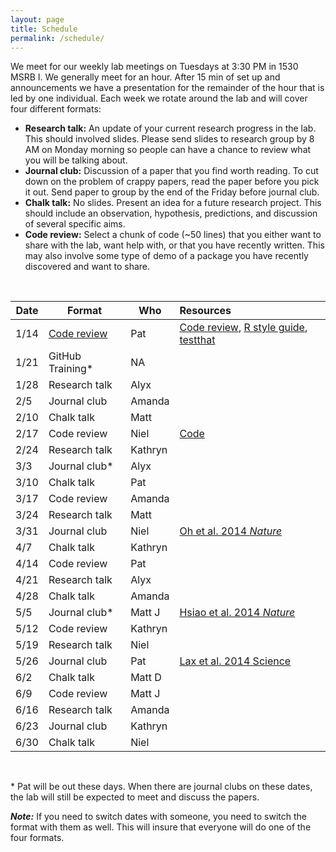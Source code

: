 ```yaml
---
layout: page
title: Schedule
permalink: /schedule/
---
```


We meet for our weekly lab meetings on Tuesdays at 3:30 PM in 1530 MSRB I. We
generally meet for an hour. After 15 min of set up and announcements we have a
presentation for the remainder of the hour that is led by one individual.
Each week we rotate around the lab and will cover four different formats:

* **Research talk:** An update of your current research progress in the lab.
This should involved slides. Please send slides to research group by 8 AM on
Monday morning so people can have a chance to review what you will be talking
about.
* **Journal club:** Discussion of a paper that you find worth reading. To cut
down on the problem of crappy papers, read the paper before you pick it out.
Send paper to group by the end of the Friday before journal club.
* **Chalk talk:** No slides. Present an idea for a future research project.
This should include an observation, hypothesis, predictions, and discussion of
several specific aims.
* **Code review:** Select a chunk of code (~50 lines) that you either want to
share with the lab, want help with, or that you have recently written. This may
also involve some type of demo of a package you have recently discovered and
want to share.

<br>

Date  | Format           | Who       | Resources
------|------------------|-----------|:-----------------------------------------|
1/14  | [Code review](http://www.riffomonas.org/talks/2015_01_14_CodeReview.html)      | Pat       | [Code review](http://arxiv.org/pdf/1311.2412v1.pdf), [R style guide](http://google-styleguide.googlecode.com/svn/trunk/Rguide.xml), [testthat](http://journal.r-project.org/archive/2011-1/RJournal_2011-1_Wickham.pdf)
1/21  | GitHub Training* | NA
1/28  | Research talk    | Alyx
2/5   | Journal club     | Amanda
2/10  | Chalk talk       | Matt
2/17  | Code review      | Niel  |  [Code](https://github.com/SchlossLab/glne007/blob/master/rf.logit_models.R)
2/24  | Research talk    | Kathryn
3/3   | Journal club*    | Alyx
3/10  | Chalk talk       | Pat
3/17  | Code review      | Amanda
3/24  | Research talk    | Matt
3/31  | Journal club     | Niel | [Oh et al. 2014 *Nature*](http://www.nature.com/nature/journal/v514/n7520/full/nature13786.html)
4/7   | Chalk talk       | Kathryn
4/14  | Code review      | Pat
4/21  | Research talk    | Alyx
4/28  | Chalk talk       | Amanda
5/5   | Journal club*    | Matt J | [Hsiao et al. 2014 *Nature*](http://www.nature.com/nature/journal/v515/n7527/full/nature13738.html)
5/12  | Code review      | Kathryn
5/19  | Research talk    | Niel
5/26  | Journal club     | Pat | [Lax et al. 2014 Science](http://www.sciencemag.org/content/345/6200/1048.full.pdf)
6/2   | Chalk talk       | Matt D
6/9   | Code review      | Matt J
6/16  | Research talk    | Amanda
6/23  | Journal club     | Kathryn
6/30  | Chalk talk       | Niel

<br>

\* Pat will be out these days. When there are journal clubs on these dates, the
lab will still be expected to meet and discuss the papers.

***Note:***
If you need to switch dates with someone, you need to switch the format with
them as well. This will insure that everyone will do one of the four formats.
